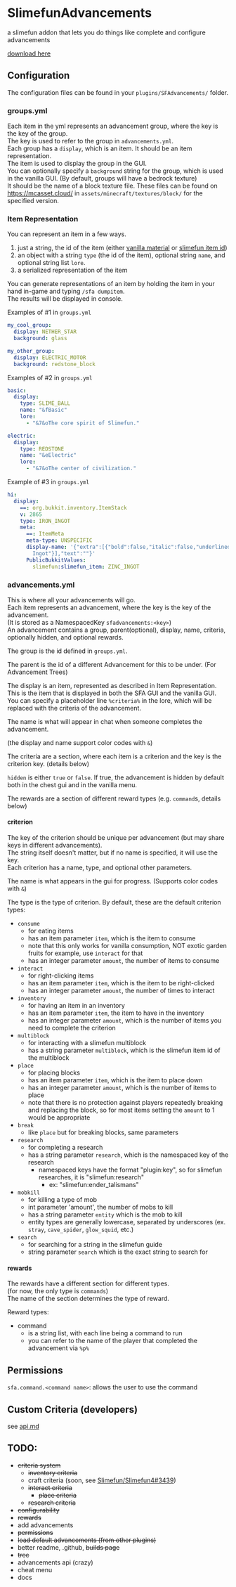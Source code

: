 # SlimefunAdvancements

a slimefun addon that lets you do things like complete and configure advancements

[download here](https://thebusybiscuit.github.io/builds/qwertyuioplkjhgfd/SlimefunAdvancements/main/)

## Configuration

The configuration files can be found in your `plugins/SFAdvancements/` folder.

### groups.yml

Each item in the yml represents an advancement group, where the key is the key of the group.<br>
The key is used to refer to the group in `advancements.yml`.<br>
Each group has a `display`, which is an item. It should be an item representation.<br>
The item is used to display the group in the GUI.<br>
You can optionally specify a `background` string for the group, which is used in the vanilla GUI. (By default, groups will have a bedrock texture)<br>
It should be the name of a block texture file. These files can be found on https://mcasset.cloud/ in `assets/minecraft/textures/block/` for the specified version.

### Item Representation

You can represent an item in a few ways.<br>
1. just a string, the id of the item (either [vanilla material](https://hub.spigotmc.org/javadocs/spigot/org/bukkit/Material.html) or [slimefun item id](https://sf-items.walshy.dev/))
2. an object with a string `type` (the id of the item), optional string `name`, and optional string list `lore`.
3. a serialized representation of the item

You can generate representations of an item by holding the item in your hand in-game and typing `/sfa dumpitem`.<br>
The results will be displayed in console.

Examples of #1 in `groups.yml`
```yaml
my_cool_group:
  display: NETHER_STAR
  background: glass

my_other_group:
  display: ELECTRIC_MOTOR
  background: redstone_block
```

Examples of #2 in `groups.yml`
```yaml
basic:
  display:
    type: SLIME_BALL
    name: "&fBasic"
    lore:
      - "&7&oThe core spirit of Slimefun."

electric:
  display:
    type: REDSTONE
    name: "&eElectric"
    lore:
      - "&7&oThe center of civilization."
```

Example of #3 in `groups.yml`
```yaml
hi:
  display:
    ==: org.bukkit.inventory.ItemStack
    v: 2865
    type: IRON_INGOT
    meta:
      ==: ItemMeta
      meta-type: UNSPECIFIC
      display-name: '{"extra":[{"bold":false,"italic":false,"underlined":false,"strikethrough":false,"obfuscated":false,"color":"aqua","text":"Zinc
        Ingot"}],"text":""}'
      PublicBukkitValues:
        slimefun:slimefun_item: ZINC_INGOT
```

### advancements.yml

This is where all your advancements will go.<br>
Each item represents an advancement, where the key is the key of the advancement.<br>
(It is stored as a NamespacedKey `sfadvancements:<key>`)<br>
An advancement contains a group, parent(optional), display, name, criteria, optionally hidden, and optional rewards.<br>

The group is the id defined in `groups.yml`.

The parent is the id of a different Advancement for this to be under. (For Advancement Trees)

The display is an item, represented as described in Item Representation. This is the item that is displayed in both the 
SFA GUI and the vanilla GUI. You can specify a placeholder line `%criteria%` in the lore, which will be replaced with the
criteria of the advancement. 

The name is what will appear in chat when someone completes the advancement.

(the display and name support color codes with `&`)

The criteria are a section, where each item is a criterion and the key is the criterion key. (details below)

`hidden` is either `true` or `false`. If true, the advancement is hidden by default both in the chest gui and in the vanilla menu. 

The rewards are a section of different reward types (e.g. `command`s, details below)

#### criterion

The key of the criterion should be unique per advancement (but may share keys in different advancements).<br>
The string itself doesn't matter, but if no name is specified, it will use the key.<br>
Each criterion has a name, type, and optional other parameters.

The name is what appears in the gui for progress. (Supports color codes with `&`)

The type is the type of criterion. By default, these are the default criterion types:
- `consume`
  - for eating items
  - has an item parameter `item`, which is the item to consume
  - note that this only works for vanilla consumption, NOT exotic garden fruits for example, use `interact` for that
  - has an integer parameter `amount`, the number of items to consume
- `interact`
  - for right-clicking items
  - has an item parameter `item`, which is the item to be right-clicked
  - has an integer parameter `amount`, the number of times to interact
- `inventory`
  - for having an item in an inventory
  - has an item parameter `item`, the item to have in the inventory
  - has an integer parameter `amount`, which is the number of items you need to complete the criterion
- `multiblock`
  - for interacting with a slimefun multiblock
  - has a string parameter `multiblock`, which is the slimefun item id of the multiblock
- `place`
  - for placing blocks
  - has an item parameter `item`, which is the item to place down
  - has an integer parameter `amount`, which is the number of items to place
  - note that there is no protection against players repeatedly breaking and replacing the block, so for most items setting the `amount` to 1 would be appropriate
- `break`
  - like `place` but for breaking blocks, same parameters
- `research`
  - for completing a research
  - has a string parameter `research`, which is the namespaced key of the research
    - namespaced keys have the format "plugin:key", so for slimefun researches, it is "slimefun:research"
      - ex: "slimefun:ender_talismans"
- `mobkill`
  - for killing a type of mob
  - int parameter 'amount', the number of mobs to kill
  - has a string parameter `entity` which is the mob to kill
  - entity types are generally lowercase, separated by underscores (ex. `stray`, `cave_spider`, `glow_squid`, etc.)
- `search`
  - for searching for a string in the slimefun guide
  - string parameter `search` which is the exact string to search for

#### rewards

The rewards have a different section for different types.<br>
(for now, the only type is `commands`)<br>
The name of the section determines the type of reward.

Reward types:
- command
  - is a string list, with each line being a command to run
  - you can refer to the name of the player that completed the advancement via `%p%`

## Permissions

`sfa.command.<command name>`: allows the user to use the command

## Custom Criteria (developers)

see [api.md](https://github.com/qwertyuioplkjhgfd/SlimefunAdvancements/blob/main/api.md)

## TODO:
- ~~criteria system~~
  - ~~inventory criteria~~
  - craft criteria (soon, see [Slimefun/Slimefun4#3439](https://github.com/Slimefun/Slimefun4/pull/3439))
  - ~~interact criteria~~
      - ~~place criteria~~
  - ~~research criteria~~
- ~~configurability~~
- ~~rewards~~
- add advancements
- ~~permissions~~
- ~~load default advancements (from other plugins)~~
- better readme, .github, ~~builds page~~
- ~~tree~~
- advancements api (crazy)
- cheat menu
- docs
